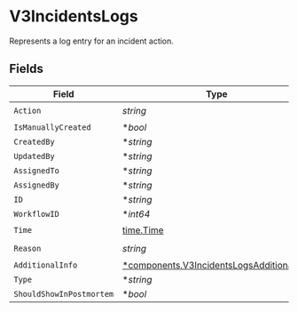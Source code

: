 # V3IncidentsLogs

Represents a log entry for an incident action.


## Fields

| Field                                                                                                 | Type                                                                                                  | Required                                                                                              | Description                                                                                           |
| ----------------------------------------------------------------------------------------------------- | ----------------------------------------------------------------------------------------------------- | ----------------------------------------------------------------------------------------------------- | ----------------------------------------------------------------------------------------------------- |
| `Action`                                                                                              | *string*                                                                                              | :heavy_check_mark:                                                                                    | N/A                                                                                                   |
| `IsManuallyCreated`                                                                                   | **bool*                                                                                               | :heavy_minus_sign:                                                                                    | N/A                                                                                                   |
| `CreatedBy`                                                                                           | **string*                                                                                             | :heavy_minus_sign:                                                                                    | N/A                                                                                                   |
| `UpdatedBy`                                                                                           | **string*                                                                                             | :heavy_minus_sign:                                                                                    | N/A                                                                                                   |
| `AssignedTo`                                                                                          | **string*                                                                                             | :heavy_minus_sign:                                                                                    | N/A                                                                                                   |
| `AssignedBy`                                                                                          | **string*                                                                                             | :heavy_minus_sign:                                                                                    | N/A                                                                                                   |
| `ID`                                                                                                  | **string*                                                                                             | :heavy_minus_sign:                                                                                    | N/A                                                                                                   |
| `WorkflowID`                                                                                          | **int64*                                                                                              | :heavy_minus_sign:                                                                                    | N/A                                                                                                   |
| `Time`                                                                                                | [time.Time](https://pkg.go.dev/time#Time)                                                             | :heavy_check_mark:                                                                                    | N/A                                                                                                   |
| `Reason`                                                                                              | *string*                                                                                              | :heavy_check_mark:                                                                                    | N/A                                                                                                   |
| `AdditionalInfo`                                                                                      | [*components.V3IncidentsLogsAdditionalInfo](../../models/components/v3incidentslogsadditionalinfo.md) | :heavy_minus_sign:                                                                                    | N/A                                                                                                   |
| `Type`                                                                                                | **string*                                                                                             | :heavy_minus_sign:                                                                                    | N/A                                                                                                   |
| `ShouldShowInPostmortem`                                                                              | **bool*                                                                                               | :heavy_minus_sign:                                                                                    | N/A                                                                                                   |